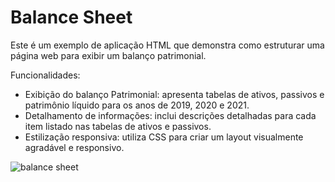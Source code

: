 # Balance Sheet

Este é um exemplo de aplicação HTML que demonstra como estruturar uma página web para exibir um balanço patrimonial.

Funcionalidades:

- Exibição do balanço Patrimonial: apresenta tabelas de ativos, passivos e patrimônio líquido para os anos de 2019, 2020 e 2021.
- Detalhamento de informações: inclui descrições detalhadas para cada item listado nas tabelas de ativos e passivos.
- Estilização responsiva: utiliza CSS para criar um layout visualmente agradável e responsivo.

![balance sheet](https://github.com/user-attachments/assets/423f7c6a-1e9d-4194-929c-aa92cde7d7b9)
